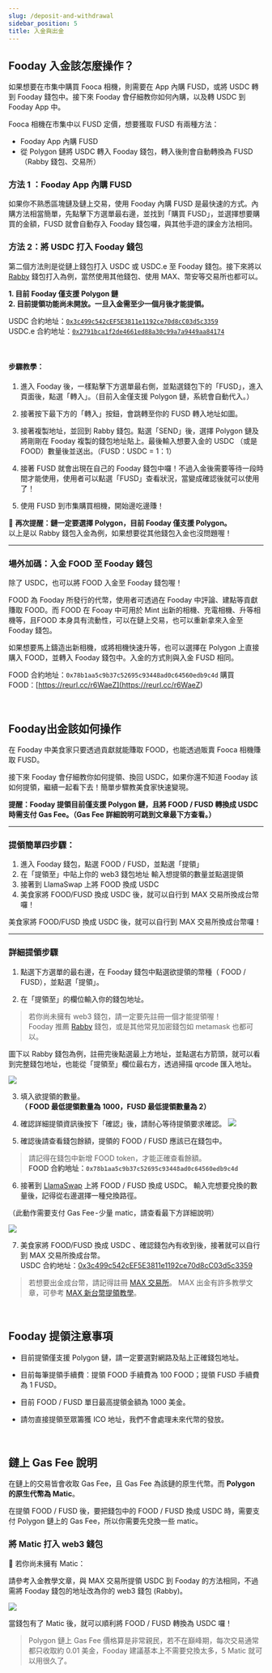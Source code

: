 ```yaml
---
slug: /deposit-and-withdrawal
sidebar_position: 5
title: 入金與出金
---
```


## Fooday 入金該怎麼操作？
如果想要在市集中購買 Fooca 相機，則需要在 App 內購 FUSD，或將 USDC 轉到 Fooday 錢包中。接下來 Fooday 會仔細教你如何內購，以及轉 USDC 到 Fooday App 中。

Fooca 相機在市集中以 FUSD 定價，想要獲取 FUSD 有兩種方法：

* Fooday App 內購 FUSD
* 從 Polygon 鏈將 USDC 轉入 Fooday 錢包，轉入後則會自動轉換為 FUSD（Rabby 錢包、交易所）

### 方法 1 ：Fooday App 內購 FUSD
如果你不熟悉區塊鏈及鏈上交易，使用 Fooday 內購 FUSD 是最快速的方式。內購方法相當簡單，先點擊下方選單最右邊，並找到「購買 FUSD」，並選擇想要購買的金額，FUSD 就會自動存入 Fooday 錢包囉，與其他手遊的課金方法相同。

### 方法 2：將 USDC 打入 Fooday 錢包
第二個方法則是從鏈上錢包打入 USDC 或 USDC.e 至 Fooday 錢包。接下來將以 [Rabby](<https://rabby.io/>) 錢包打入為例，當然使用其他錢包、使用 MAX、幣安等交易所也都可以。

**1. 目前 Fooday 僅支援 Polygon 鏈**  
**2. 目前提領功能尚未開放。一旦入金需至少一個月後才能提領。**

USDC 合約地址：[`0x3c499c542cEF5E3811e1192ce70d8cC03d5c3359`](<https://polygonscan.com/address/0x3c499c542cEF5E3811e1192ce70d8cC03d5c3359>)  
USDC.e 合約地址：[`0x2791bca1f2de4661ed88a30c99a7a9449aa84174`](<https://polygonscan.com/address/0x2791bca1f2de4661ed88a30c99a7a9449aa84174>)

<br/>

#### 步驟教學：
1. 進入 Fooday 後，一樣點擊下方選單最右側，並點選錢包下的「FUSD」，進入頁面後，點選「轉入」。（目前入金僅支援 Polygon 鏈，系統會自動代入。）

2. 接著按下最下方的「轉入」按鈕，會跳轉至你的 FUSD 轉入地址如圖。

3. 接著複製地址，並回到 Rabby 錢包。點選「SEND」後，選擇 Polygon 鏈及將剛剛在 Fooday 複製的錢包地址貼上。最後輸入想要入金的 USDC （或是 FOOD）數量後並送出。（FUSD：USDC = 1：1）

4. 接著 FUSD 就會出現在自己的 Fooday 錢包中囉！不過入金後需要等待一段時間才能使用，使用者可以點選「FUSD」查看狀況，當變成確認後就可以使用了！

5. 使用 FUSD 到市集購買相機，開始邊吃邊賺！

📣 **再次提醒：鏈一定要選擇 Polygon，目前 Fooday 僅支援 Polygon。**   
以上是以 Rabby 錢包入金為例，如果想要從其他錢包入金也沒問題喔！

***

### 場外加碼：入金 FOOD 至 Fooday 錢包
除了 USDC，也可以將 FOOD 入金至 Fooday 錢包喔！

FOOD 為 Fooday 所發行的代幣，使用者可透過在 Fooday 中評論、建點等貢獻賺取 FOOD。而 FOOD 在 Fooay 中可用於 Mint 出新的相機、充電相機、升等相機等，且FOOD 本身具有流動性，可以在鏈上交易，也可以重新拿來入金至 Fooday 錢包。

如果想要馬上鑄造出新相機，或將相機快速升等，也可以選擇在 Polygon 上直接購入 FOOD，並轉入 Fooday 錢包中。入金的方式則與入金 FUSD 相同。

FOOD 合約地址：`0x78b1aa5c9b37c52695c93448ad0c64560edb9c4d`
購買 FOOD：[https://reurl.cc/r6WaeZ](<https://reurl.cc/r6WaeZ>)

<br/>

## Fooday出金該如何操作

在 Fooday 中美食家只要透過貢獻就能賺取 FOOD，也能透過販賣 Fooca 相機賺取 FUSD。

接下來 Fooday 會仔細教你如何提領、換回 USDC，如果你還不知道 Fooday 該如何提領，繼續一起看下去！簡單步驟教美食家快速變現。

**提醒：Fooday 提領目前僅支援 Polygon 鏈，且將 FOOD / FUSD 轉換成 USDC 時需支付 Gas Fee。（Gas Fee 詳細說明可跳到文章最下方查看。）**

***

### 提領簡單四步驟：
1. 進入 Fooday 錢包，點選 FOOD / FUSD，並點選「提領」
2. 在「提領至」中貼上你的 web3 錢包地址
輸入想提領的數量並點選提領
3. 接著到 LlamaSwap 上將 FOOD 換成 USDC
4. 美食家將 FOOD/FUSD 換成 USDC 後，就可以自行到 MAX 交易所換成台幣囉！


美食家將 FOOD/FUSD 換成 USDC 後，就可以自行到 MAX 交易所換成台幣囉！
***

### 詳細提領步驟
1. 點選下方選單的最右邊，在 Fooday 錢包中點選欲提領的幣種（ FOOD / FUSD），並點選「提領」。

2. 在「提領至」的欄位輸入你的錢包地址。
>若你尚未擁有 web3 錢包，請一定要先註冊一個才能提領喔！  
Fooday 推薦 [Rabby](<https://rabby.io/>) 錢包，或是其他常見加密錢包如 metamask 也都可以。

圖下以 Rabby 錢包為例，註冊完後點選最上方地址，並點選右方箭頭，就可以看到完整錢包地址，也能從「提領至」欄位最右方，透過掃描 qrcode 匯入地址。

![](../rabby-1.png)

3. 填入欲提領的數量。  
**（ FOOD 最低提領數量為 1000，FUSD 最低提領數量為 2）**

4. 確認詳細提領資訊後按下「確認」後，請耐心等待提領要求確認。
![](../depost-2.png)

5. 確認後請查看錢包餘額，提領的 FOOD / FUSD 應該已在錢包中。
>請記得在錢包中新增 FOOD token，才能正確查看餘額。  
**FOOD 合約地址：`0x78b1aa5c9b37c52695c93448ad0c64560edb9c4d`**
6. 接著到 [LlamaSwap](<https://medium.com/r/?url=https%3A%2F%2Fswap.defillama.com%2F%3Fchain%3Dpolygon%26from%3D0x78b1aa5c9b37c52695c93448ad0c64560edb9c4d%26to%3D0x3c499c542cef5e3811e1192ce70d8cc03d5c3359>) 上將 FOOD / FUSD 換成 USDC。
輸入完想要兌換的數量後，記得從右邊選擇一種兌換路徑。

（此動作需要支付 Gas Fee - 少量 matic，請查看最下方詳細說明）

![](../depost-3.png)

7. 美食家將 FOOD/FUSD 換成 USDC 、確認錢包內有收到後，接著就可以自行到 MAX 交易所換成台幣。  
USDC 合約地址：[0x3c499c542cEF5E3811e1192ce70d8cC03d5c3359](<https://medium.com/r/?url=https%3A%2F%2Fpolygonscan.com%2Faddress%2F0x3c499c542cEF5E3811e1192ce70d8cC03d5c3359>)

>若想要出金成台幣，請記得註冊 [MAX 交易所](<https://medium.com/r/?url=https%3A%2F%2Fmax.maicoin.com%2F>)。
MAX 出金有許多教學文章，可參考 [MAX 新台幣提領教學](<https://medium.com/r/?url=https%3A%2F%2Fsupport.maicoin.com%2Fzh-TW%2Fsupport%2Fsolutions%2Farticles%2F32000021144-max-%25E6%2596%25B0%25E5%258F%25B0%25E5%25B9%25A3%25E6%258F%2590%25E9%25A0%2598%25E6%2595%2599%25E5%25AD%25B8>)。

<br/>

## Fooday 提領注意事項
* 目前提領僅支援 Polygon 鏈，請一定要選對網路及貼上正確錢包地址。

* 目前每筆提領手續費：提領 FOOD 手續費為 100 FOOD；提領 FUSD 手續費為 1 FUSD。

* 目前 FOOD / FUSD 單日最高提領金額為 1000 美金。

* 請勿直接提領至眾籌獲 ICO 地址，我們不會處理未來代幣的發放。

<br/>

## 鏈上 Gas Fee 說明
在鏈上的交易皆會收取 Gas Fee，且 Gas Fee 為該鏈的原生代幣。而 **Polygon 的原生代幣為 Matic**。

在提領 FOOD / FUSD 後，要把錢包中的 FOOD / FUSD 換成 USDC 時，需要支付 Polygon 鏈上的 Gas Fee，所以你需要先兌換一些 matic。

### 將 Matic 打入 web3 錢包
📌 若你尚未擁有 Matic：

請參考入金教學文章，與 MAX 交易所提領 USDC 到 Fooday 的方法相同，不過需將 Fooday 錢包的地址改為你的 web3 錢包 (Rabby)。

![](../depost-4.png)

當錢包有了 Matic 後，就可以順利將 FOOD / FUSD 轉換為 USDC 囉！

>Polygon 鏈上 Gas Fee 價格算是非常親民，若不在巔峰期，每次交易通常都只收取約 0.01 美金，Fooday 建議基本上不需要兌換太多，5 Matic 就可以用很久了。